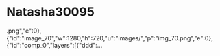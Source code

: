 # Natasha30095
.png","e":0},{"id":"image_70","w":1280,"h":720,"u":"images/","p":"img_70.png","e":0},{"id":"comp_0","layers":[{"ddd":…
